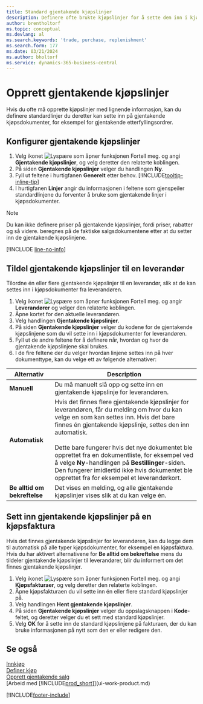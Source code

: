 ```yaml
---
title: Standard gjentakende kjøpslinjer
description: Definere ofte brukte kjøpslinjer for å sette dem inn i kjøpsdokumenter og fylle ut linjene raskt med standardinformasjon.
author: brentholtorf
ms.topic: conceptual
ms.devlang: al
ms.search.keywords: 'trade, purchase, replenishment'
ms.search.form: 177
ms.date: 03/21/2024
ms.author: bholtorf
ms.service: dynamics-365-business-central
---
```

# Opprett gjentakende kjøpslinjer

Hvis du ofte må opprette kjøpslinjer med lignende informasjon, kan du definere standardlinjer du deretter kan sette inn på gjentakende kjøpsdokumenter, for eksempel for gjentakende etterfyllingsordrer.

## Konfigurer gjentakende kjøpslinjer

1. Velg ikonet ![Lyspære som åpner funksjonen Fortell meg.](media/ui-search/search_small.png "Fortell hva du vil gjøre") og angi **Gjentakende kjøpslinjer**, og velg deretter den relaterte koblingen.
2. På siden **Gjentakende kjøpslinjer** velger du handlingen **Ny**.
3. Fyll ut feltene i hurtigfanen **Generelt** etter behov. [!INCLUDE[tooltip-inline-tip](includes/tooltip-inline-tip_md.md)]
4. I hurtigfanen **Linjer** angir du informasjonen i feltene som gjenspeiler standardlinjene du forventer å bruke som gjentakende linjer i kjøpsdokumenter.

> [!NOTE]
> Du kan ikke definere priser på gjentakende kjøpslinjer, fordi priser, rabatter og så videre. beregnes på de faktiske salgsdokumentene etter at du setter inn de gjentakende kjøpslinjene.

[!INCLUDE [line-no-info](includes/line-no-info.md)]

## Tildel gjentakende kjøpslinjer til en leverandør

Tilordne én eller flere gjentakende kjøpslinjer til en leverandør, slik at de kan settes inn i kjøpsdokumenter fra leverandøren.

1. Velg ikonet ![Lyspære som åpner funksjonen Fortell meg.](media/ui-search/search_small.png "Fortell hva du vil gjøre") og angir **Leverandører** og velger den relaterte koblingen.
2. Åpne kortet for den aktuelle leverandøren.
3. Velg handlingen **Gjentakende kjøpslinjer**.
4. På siden **Gjentakende kjøpslinjer** velger du kodene for de gjentakende kjøpslinjene som du vil sette inn i kjøpsdokumenter for leverandøren.
5. Fyll ut de andre feltene for å definere når, hvordan og hvor de gjentakende kjøpslinjene skal brukes.
6. I de fire feltene der du velger hvordan linjene settes inn på hver dokumenttype, kan du velge ett av følgende alternativer:

|Alternativ|Description|
|------|-----------|
|**Manuell**|Du må manuelt slå opp og sette inn en gjentakende kjøpslinje for leverandøren.|
|**Automatisk**|Hvis det finnes flere gjentakende kjøpslinjer for leverandøren, får du melding om hvor du kan velge en som kan settes inn. Hvis det bare finnes én gjentakende kjøpslinje, settes den inn automatisk.<br /><br />Dette bare fungerer hvis det nye dokumentet ble opprettet fra en dokumentliste, for eksempel ved å velge **Ny**-handlingen på **Bestillinger**-siden. Den fungerer imidlertid ikke hvis dokumentet ble opprettet fra for eksempel et leverandørkort.|
|**Be alltid om bekreftelse**|Det vises en melding, og alle gjentakende kjøpslinjer vises slik at du kan velge én.

## Sett inn gjentakende kjøpslinjer på en kjøpsfaktura

Hvis det finnes gjentakende kjøpslinjer for leverandøren, kan du legge dem til automatisk på alle typer kjøpsdokumenter, for eksempel en kjøpsfaktura. Hvis du har aktivert alternativene for **Be alltid om bekreftelse** mens du tildeler gjentakende kjøpslinjer til leverandører, blir du informert om det finnes gjentakende kjøpslinjer.

1. Velg ikonet ![Lyspære som åpner funksjonen Fortell meg.](media/ui-search/search_small.png "Fortell hva du vil gjøre") og angi **Kjøpsfakturaer**, og velg deretter den relaterte koblingen.
2. Åpne kjøpsfakturaen du vil sette inn én eller flere standard kjøpslinjer på.
3. Velg handlingen **Hent gjentakende kjøpslinjer**.
4. På siden **Gjentakende kjøpslinjer** velger du oppslagsknappen i **Kode**-feltet, og deretter velger du et sett med standard kjøpslinjer.
5. Velg **OK** for å sette inn de standard kjøpslinjene på fakturaen, der du kan bruke informasjonen på nytt som den er eller redigere den.

## Se også

[Innkjøp](purchasing-manage-purchasing.md)  
[Definer kjøp](purchasing-setup-purchasing.md)  
[Opprett gjentakende salg](sales-how-work-standard-lines.md)  
[Arbeid med [!INCLUDE[prod_short](includes/prod_short.md)]](ui-work-product.md)  

[!INCLUDE[footer-include](includes/footer-banner.md)]